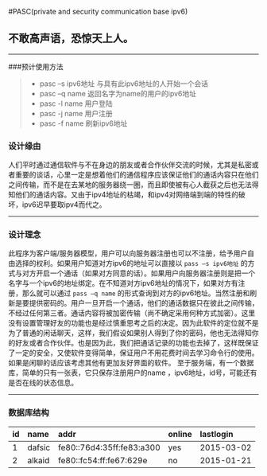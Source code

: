 #PASC(private and security communication base ipv6)
## 不敢高声语，恐惊天上人。

------

###预计使用方法
> * pasc –s  ipv6地址   与具有此ipv6地址的人开始一个会话
> * pasc –q  name      返回名字为name的用户的ipv6地址
> * pasc -l  name 用户登陆
> * pasc -j  name 用户注册
> * pasc -f  name 刷新ipv6地址

### 设计缘由
人们平时通过通信软件与不在身边的朋友或者合作伙伴交流的时候，尤其是私密或者重要的谈话，心里一定是想着他们的通信程序应该保证他们的通话内容只在他们之间传输，而不是在去某地的服务器绕一圈，而且即使被有心人截获之后也无法得知他们的通话内容。又由于ipv4地址的枯竭，和ipv4对网络端到端的特性的破坏，ipv6迟早要取ipv4而代之。

------
### 设计理念
此程序为客户端/服务器模型，用户可以向服务器注册也可以不注册，给予用户自由选择的权利。如果用户知道对方ipv6的地址可以直接以 `pass –s ipv6地址` 的方式与对方开启一个通话（如果对方同意的话）。如果用户向服务器注册则是把一个名字与一个ipv6的地址绑定。在不知道对方ipv6地址的情况下，如果对方有注册，那么就可以通过 `pass –q name`  的形式查询到对方的ipv6地址。当然注册和刷新是要提供密码的。用户一旦开启一个通话，他们的通话数据只在彼此之间传输，不经过任何第三者。通话内容将被加密传输（尚不确定采用何种方式加密）。这里没有设置管理好友的功能也是经过慎重思考之后的决定。因为此软件的定位就不是为了普通的闲话聊天，这样，我们假设如果别人得到了你的密码，他也无法得知你的好友或者合作伙伴。也是因为此，我们把通话记录的功能也去掉了，这样既保证了一定的安全，又使软件变得简单，保证用户不用花费时间去学习命令行的使用。如果是闲聊的话应该考虑其他有更加友好界面的软件。
至于服务端，有一个数据库，简单的只有一张表，它只保存注册用户的name ，ipv6地址，id号，可能还有是否在线的状态信息。

------

### 数据库结构
 id       | name   |  addr  | online  | lastlogin
:--------   | :-----  | :----  |:-----|:----
1    | dafsic |fe80::76d4:35ff:fe83:a300 |yes|2015-03-02
2 |alkaid|fe80::fc54:ff:fe67:629e |no|2015-01-21
